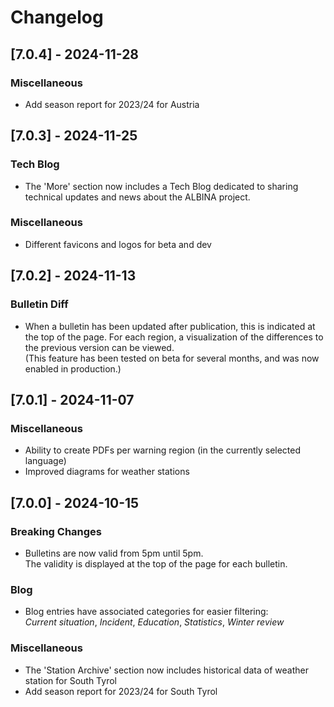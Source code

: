 # Changelog

<!-- To update, run `yarn changelog`. -->

## [7.0.4] - 2024-11-28

### Miscellaneous

- Add season report for 2023/24 for Austria

## [7.0.3] - 2024-11-25

### Tech Blog

- The 'More' section now includes a Tech Blog dedicated to sharing technical updates and
  news about the ALBINA project.

### Miscellaneous

- Different favicons and logos for beta and dev

## [7.0.2] - 2024-11-13

### Bulletin Diff

- When a bulletin has been updated after publication, this is indicated at the top of the page. For each region, a visualization of the differences to the previous version can be viewed.  
  (This feature has been tested on beta for several months, and was now enabled in production.)

## [7.0.1] - 2024-11-07

### Miscellaneous

- Ability to create PDFs per warning region (in the currently selected language)
- Improved diagrams for weather stations

## [7.0.0] - 2024-10-15

### Breaking Changes

- Bulletins are now valid from 5pm until 5pm.  
  The validity is displayed at the top of the page for each bulletin.

### Blog

- Blog entries have associated categories for easier filtering:  
  _Current situation_, _Incident_, _Education_, _Statistics_, _Winter review_

### Miscellaneous

- The 'Station Archive' section now includes historical data of weather station for South Tyrol
- Add season report for 2023/24 for South Tyrol
